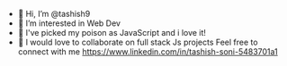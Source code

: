 - 👋 Hi, I’m @tashish9
- 👀 I’m interested in Web Dev
- 🌱 I've picked my poison as JavaScript and i love it!
- 💞️ I would love to collaborate on full stack Js projects
Feel free to connect with me
 https://www.linkedin.com/in/tashish-soni-5483701a1

<!---
tashish9/tashish9 is a ✨ special ✨ repository because its `README.md` (this file) appears on your GitHub profile.
You can click the Preview link to take a look at your changes.
--->
